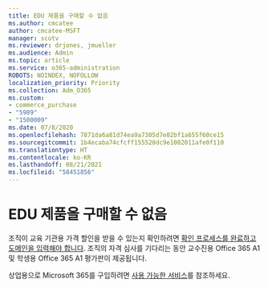 ```yaml
---
title: EDU 제품을 구매할 수 없음
ms.author: cmcatee
author: cmcatee-MSFT
manager: scotv
ms.reviewer: drjones, jmueller
ms.audience: Admin
ms.topic: article
ms.service: o365-administration
ROBOTS: NOINDEX, NOFOLLOW
localization_priority: Priority
ms.collection: Adm_O365
ms.custom:
- commerce_purchase
- "5989"
- "1500009"
ms.date: 07/8/2020
ms.openlocfilehash: 7871da6a81d74ea9a7305d7e02bf1a655f60ce15
ms.sourcegitcommit: 1b4ecaba74cfcff155528dc9e1002011afe0f110
ms.translationtype: HT
ms.contentlocale: ko-KR
ms.lasthandoff: 08/21/2021
ms.locfileid: "58451856"
---
```

# <a name="unable-to-purchase-edu-offer"></a>EDU 제품을 구매할 수 없음

조직이 교육 기관용 가격 할인을 받을 수 있는지 확인하려면 [확인 프로세스를 완료하고 도메인을 입력해야 합니다](https://admin.microsoft.com/Adminportal#/Domains/SOWizard). 조직의 자격 심사를 기다리는 동안 교수진용 Office 365 A1 및 학생용 Office 365 A1 평가판이 제공됩니다.

상업용으로 Microsoft 365를 구입하려면 [사용 가능한 서비스](https://go.microsoft.com/fwlink/p/?linkid=868433)를 참조하세요.